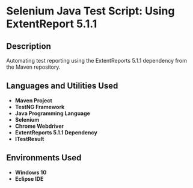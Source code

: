 <h1>Selenium Java Test Script: Using ExtentReport 5.1.1 </h1>

<h2>Description</h2>
Automating test reporting using the ExtentReports 5.1.1 dependency from the Maven repository.
<br />


<h2>Languages and Utilities Used</h2>

- <b>Maven Project</b>
- <b>TestNG Framework</b> 
- <b>Java Programming Language</b>
- <b>Selenium</b>
- <b>Chrome Webdriver</b>
- <b>ExtentReports 5.1.1 Dependency</b>
- <b>ITestResult</b>

<h2>Environments Used </h2>

- <b>Windows 10</b>
- <b>Eclipse IDE</b>


<!--
 ```diff
- text in red
+ text in green
! text in orange
# text in gray
@@ text in purple (and bold)@@
```
--!>

